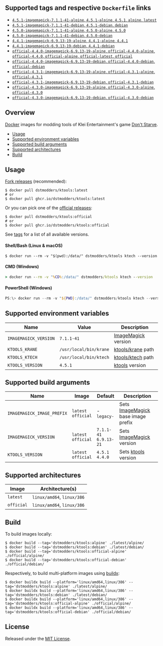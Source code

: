 ## Supported tags and respective `Dockerfile` links

- [`4.5.1-imagemagick-7.1.1-41-alpine`, `4.5.1-alpine`, `4.5.1`, `alpine`, `latest`](https://github.com/dstmodders/docker-ktools/blob/c809a8c784c271f65284365bc46e6138efd97733/latest/alpine/Dockerfile)
- [`4.5.1-imagemagick-7.1.1-41-debian`, `4.5.1-debian`, `debian`](https://github.com/dstmodders/docker-ktools/blob/c809a8c784c271f65284365bc46e6138efd97733/latest/debian/Dockerfile)
- [`4.5.0-imagemagick-7.1.1-41-alpine`, `4.5.0-alpine`, `4.5.0`](https://github.com/dstmodders/docker-ktools/blob/c809a8c784c271f65284365bc46e6138efd97733/latest/alpine/Dockerfile)
- [`4.5.0-imagemagick-7.1.1-41-debian`, `4.5.0-debian`](https://github.com/dstmodders/docker-ktools/blob/c809a8c784c271f65284365bc46e6138efd97733/latest/debian/Dockerfile)
- [`4.4.1-imagemagick-6.9.13-19-alpine`, `4.4.1-alpine`, `4.4.1`](https://github.com/dstmodders/docker-ktools/blob/c809a8c784c271f65284365bc46e6138efd97733/latest/alpine/Dockerfile)
- [`4.4.1-imagemagick-6.9.13-19-debian`, `4.4.1-debian`](https://github.com/dstmodders/docker-ktools/blob/c809a8c784c271f65284365bc46e6138efd97733/latest/debian/Dockerfile)
- [`official-4.4.0-imagemagick-6.9.13-19-alpine`, `official-4.4.0-alpine`, `official-4.4.0`, `official-alpine`, `official-latest`, `official`](https://github.com/dstmodders/docker-ktools/blob/c809a8c784c271f65284365bc46e6138efd97733/official/alpine/Dockerfile)
- [`official-4.4.0-imagemagick-6.9.13-19-debian`, `official-4.4.0-debian`, `official-debian`](https://github.com/dstmodders/docker-ktools/blob/c809a8c784c271f65284365bc46e6138efd97733/official/debian/Dockerfile)
- [`official-4.3.1-imagemagick-6.9.13-19-alpine`, `official-4.3.1-alpine`, `official-4.3.1`](https://github.com/dstmodders/docker-ktools/blob/c809a8c784c271f65284365bc46e6138efd97733/official/alpine/Dockerfile)
- [`official-4.3.1-imagemagick-6.9.13-19-debian`, `official-4.3.1-debian`](https://github.com/dstmodders/docker-ktools/blob/c809a8c784c271f65284365bc46e6138efd97733/official/debian/Dockerfile)
- [`official-4.3.0-imagemagick-6.9.13-19-alpine`, `official-4.3.0-alpine`, `official-4.3.0`](https://github.com/dstmodders/docker-ktools/blob/c809a8c784c271f65284365bc46e6138efd97733/official/alpine/Dockerfile)
- [`official-4.3.0-imagemagick-6.9.13-19-debian`, `official-4.3.0-debian`](https://github.com/dstmodders/docker-ktools/blob/c809a8c784c271f65284365bc46e6138efd97733/official/debian/Dockerfile)

## Overview

[Docker] images for modding tools of Klei Entertainment's game [Don't Starve].

- [Usage](https://github.com/dstmodders/docker-ktools/blob/main/README.md#usage)
- [Supported environment variables](https://github.com/dstmodders/docker-ktools/blob/main/README.md#supported-environment-variables)
- [Supported build arguments](https://github.com/dstmodders/docker-ktools/blob/main/README.md#supported-build-arguments)
- [Supported architectures](https://github.com/dstmodders/docker-ktools/blob/main/README.md#supported-architectures)
- [Build](https://github.com/dstmodders/docker-ktools/blob/main/README.md#build)

## Usage

[Fork releases] (recommended):

```shell
$ docker pull dstmodders/ktools:latest
# or
$ docker pull ghcr.io/dstmodders/ktools:latest
```

Or you can pick one of the [official releases]:

```shell
$ docker pull dstmodders/ktools:official
# or
$ docker pull ghcr.io/dstmodders/ktools:official
```

See [tags] for a list of all available versions.

#### Shell/Bash (Linux & macOS)

```shell
$ docker run --rm -v "$(pwd):/data/" dstmodders/ktools ktech --version
```

#### CMD (Windows)

```cmd
> docker run --rm -v "%CD%:/data/" dstmodders/ktools ktech --version
```

#### PowerShell (Windows)

```powershell
PS:\> docker run --rm -v "${PWD}:/data/" dstmodders/ktools ktech --version
```

## Supported environment variables

| Name                  | Value                  | Description           |
| --------------------- | ---------------------- | --------------------- |
| `IMAGEMAGICK_VERSION` | `7.1.1-41`             | [ImageMagick] version |
| `KTOOLS_KRANE`        | `/usr/local/bin/krane` | [ktools/krane] path   |
| `KTOOLS_KTECH`        | `/usr/local/bin/ktech` | [ktools/ktech] path   |
| `KTOOLS_VERSION`      | `4.5.1`                | [ktools] version      |

## Supported build arguments

| Name                       | Image                    | Default                     | Description                          |
| -------------------------- | ------------------------ | --------------------------- | ------------------------------------ |
| `IMAGEMAGICK_IMAGE_PREFIX` | `latest`<br />`official` | -<br />`legacy-`            | Sets [ImageMagick] base image prefix |
| `IMAGEMAGICK_VERSION`      | `latest`<br />`official` | `7.1.1-41`<br />`6.9.13-21` | Sets [ImageMagick] version           |
| `KTOOLS_VERSION`           | `latest`<br />`official` | `4.5.1`<br />`4.4.0`        | Sets [ktools] version                |

## Supported architectures

| Image      | Architecture(s)            |
| ---------- | -------------------------- |
| `latest`   | `linux/amd64`, `linux/386` |
| `official` | `linux/amd64`, `linux/386` |

## Build

To build images locally:

```shell
$ docker build --tag='dstmodders/ktools:alpine' ./latest/alpine/
$ docker build --tag='dstmodders/ktools:debian' ./latest/debian/
$ docker build --tag='dstmodders/ktools:official-alpine' ./official/alpine/
$ docker build --tag='dstmodders/ktools:official-debian' ./official/debian/
```

Respectively, to build multi-platform images using [buildx]:

```shell
$ docker buildx build --platform='linux/amd64,linux/386' --tag='dstmodders/ktools:alpine' ./latest/alpine/
$ docker buildx build --platform='linux/amd64,linux/386' --tag='dstmodders/ktools:debian' ./latest/debian/
$ docker buildx build --platform='linux/amd64,linux/386' --tag='dstmodders/ktools:official-alpine' ./official/alpine/
$ docker buildx build --platform='linux/amd64,linux/386' --tag='dstmodders/ktools:official-debian' ./official/debian/
```

## License

Released under the [MIT License](https://opensource.org/licenses/MIT).

[buildx]: https://github.com/docker/buildx
[docker]: https://www.docker.com/
[don't starve]: https://www.klei.com/games/dont-starve
[fork releases]: https://github.com/dstmodders/ktools/releases
[imagemagick]: https://imagemagick.org/index.php
[ktools/krane]: https://github.com/dstmodders/ktools?tab=readme-ov-file#krane
[ktools/ktech]: https://github.com/dstmodders/ktools?tab=readme-ov-file#ktech
[ktools]: https://github.com/dstmodders/ktools
[official releases]: https://github.com/nsimplex/ktools/releases
[tags]: https://hub.docker.com/r/dstmodders/ktools/tags
